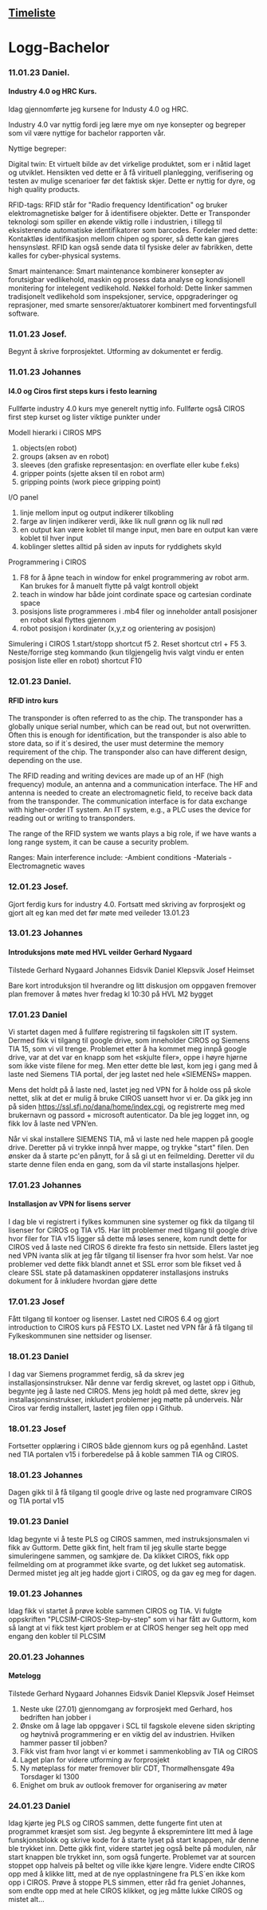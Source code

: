 ## [Timeliste](https://1drv.ms/x/s!An4Z2t_LGP8Egfc6DhIkCmNc5jDyEw?e=exzyWd)
# Logg-Bachelor

### 11.01.23 Daniel.
#### Industry 4.0 og HRC Kurs.

Idag gjennomførte jeg kursene for Industy 4.0 og HRC.

Industry 4.0 var nyttig fordi jeg lære mye om nye konsepter og begreper som vil være nyttige for bachelor rapporten vår.

Nyttige begreper:

Digital twin: 
Et virtuelt bilde av det virkelige produktet, som er i nåtid laget og utviklet.
Hensikten ved dette er å få virituell planlegging, verifisering og testen av mulige scenarioer før det faktisk skjer.
Dette er nyttig for dyre, og high quality products.

RFID-tags:
RFID står for "Radio frequency Identification" og bruker elektromagnetiske bølger for å identifisere objekter.
Dette er Transponder teknologi som spiller en økende viktig rolle i industrien, i tillegg til eksisterende automatiske identifikatorer som barcodes.
Fordeler med dette: Kontaktløs identifikasjon mellom chipen og sporer, så dette kan gjøres hensynsløst.
RFID kan også sende data til fysiske deler av fabrikken, dette kalles for cyber-physical systems.

Smart maintenance: 
Smart maintenance kombinerer konsepter av forutsigbar vedlikehold, maskin og prosess data analyse og kondisjonell monitering for intelegent vedlikehold.
Nøkkel forhold:
Dette linker sammen tradisjonelt vedlikehold som inspeksjoner, service, oppgraderinger og reprasjoner, med smarte sensorer/aktuatorer kombinert med 
forventingsfull software.

### 11.01.23 Josef.
Begynt å skrive forprosjektet. Utforming av dokumentet er ferdig.

### 11.01.23 Johannes
#### I4.0 og Ciros first steps kurs i festo learning
Fullførte industry 4.0 kurs mye generelt nyttig info. Fullførte også CIROS first step kurset og lister viktige punkter under

  Modell hierarki i CIROS MPS
  1. objects(en robot)
  2. groups (aksen av en robot)
  3. sleeves (den grafiske representasjon: en overflate eller kube f.eks)
  4. gripper points (sjette aksen til en robot arm)
  5. gripping points (work piece gripping point)
  
 I/O panel
  1. linje mellom input og output indikerer tilkobling
  2. farge av linjen indikerer verdi, ikke lik null grønn og lik null rød
  3. en output kan være koblet til mange input, men bare en output kan være koblet til hver input
  4. koblinger slettes alltid på siden av inputs for ryddighets skyld
  
 Programmering i CIROS
  1. F8 for å åpne teach in window for enkel programmering av robot arm. Kan brukes for å manuelt flytte på valgt kontroll objekt
  2. teach in window har både joint cordinate space og cartesian cordinate space
  3. posisjons liste programmeres i .mb4 filer og inneholder antall posisjoner en robot skal flyttes gjennom
  4. robot posisjon i kordinater (x,y,z og orientering av posisjon)
 
 Simulering i CIROS
  1.start/stopp shortcut f5
  2. Reset shortcut ctrl + F5
  3. Neste/forrige steg kommando (kun tilgjengelig hvis valgt vindu er enten posisjon liste eller en robot) shortcut F10

### 12.01.23 Daniel.
#### RFID intro kurs
The transponder is often referred to as the chip. The transponder has a globally unique serial number, which can be read out, but not overwritten. Often this is enough for identification, but the transponder is also able to store data, so if it´s desired, the user must determine the memory requirement of the chip.
The transponder also can have different design, depending on the use.

The RFID reading and writing devices are made up of an HF (high frequency) module, an antenna and a communication interface.
The HF and antenna is needed to create an electromagnetic field, to receive back data from the transponder. 
The communication interface is for data exchange with higher-order IT system. An IT system, e.g., a PLC uses the device for reading out or writing to transponders. 

The range of the RFID system we wants plays a big role, if we have wants a long range system, it can be cause a security problem.

Ranges:
Main interference include:
-Ambient conditions
-Materials
-Electromagnetic waves


### 12.01.23 Josef. 
Gjort ferdig kurs for industry 4.0. Fortsatt med skriving av forprosjekt og gjort alt eg kan med det før møte med veileder 13.01.23

### 13.01.23 Johannes
#### Introduksjons møte med HVL veilder Gerhard Nygaard

Tilstede
  Gerhard Nygaard
  Johannes Eidsvik
  Daniel Klepsvik
  Josef Heimset
  
 Bare kort introduksjon til hverandre og litt diskusjon om oppgaven fremover
 plan fremover å møtes hver fredag kl 10:30 på HVL M2 bygget
 
### 17.01.23 Daniel
Vi startet dagen med å fullføre registrering til fagskolen sitt IT system. Dermed fikk vi tilgang til google drive, som inneholder CIROS og Siemens TIA 15, som vi vil trenge. Problemet etter å ha kommet meg innpå google drive, var at det var en knapp som het «skjulte filer», oppe i høyre hjørne som ikke viste filene for meg. Men etter dette ble løst, kom jeg i gang med å laste ned Siemens TIA portal, der jeg lastet ned hele «SIEMENS» mappen.

Mens det holdt på å laste ned, lastet jeg ned VPN for å holde oss på skole nettet, slik at det er mulig å bruke CIROS uansett hvor vi er. Da gikk jeg inn på siden https://ssl.sfj.no/dana/home/index.cgi, og registrerte meg med brukernavn og passord + microsoft autenticator. Da ble jeg logget inn, og fikk lov å laste ned VPN’en. 

Når vi skal installere SIEMENS TIA, må vi laste ned hele mappen på google drive. Deretter på vi trykke innpå hver mappe, og trykke "start" filen. Den ønsker da å starte pc'en pånytt, for å så gi ut en feilmelding. Deretter vil du starte denne filen enda en gang, som da vil starte installasjons hjelper.

### 17.01.23 Johannes
#### Installasjon av VPN for lisens server
I dag ble vi registrert i fylkes kommunen sine systemer og fikk da tilgang til lisenser for CIROS og TIA v15. Har litt problemer med tilgang til google drive hvor filer for TIA v15 ligger så dette må løses senere, kom rundt dette for CIROS ved å laste ned CIROS 6 direkte fra festo sin nettside. Ellers lastet jeg ned VPN ivanta slik at jeg får tilgang til lisenser fra hvor som helst. Var noe problemer ved dette fikk blandt annet et SSL error som ble fikset ved å cleare SSL state på datamaskinen oppdaterer installasjons instruks dokument for å inkludere hvordan gjøre dette

### 17.01.23 Josef
Fått tilgang til kontoer og lisenser. Lastet ned CIROS 6.4 og gjort introduction to CIROS kurs på FESTO LX. Lastet ned VPN får å få tilgang til Fylkeskommunen sine nettsider og lisenser.

### 18.01.23 Daniel
I dag var Siemens programmet ferdig, så da skrev jeg installasjonsinstrukser. Når denne var ferdig skrevet, og lastet opp i Github, begynte jeg å laste ned CIROS. Mens jeg holdt på med dette, skrev jeg installasjonsinstrukser, inkludert problemer jeg møtte på underveis. Når Ciros var ferdig installert, lastet jeg filen opp i Github.

### 18.01.23 Josef
Fortsetter opplæring i CIROS både gjennom kurs og på egenhånd. Lastet ned TIA portalen v15 i forberedelse på å koble sammen TIA og CIROS.

### 18.01.23 Johannes
Dagen gikk til å få tilgang til google drive og laste ned programvare CIROS og TIA portal v15

### 19.01.23 Daniel
Idag begynte vi å teste PLS og CIROS sammen, med instruksjonsmalen vi fikk av Guttorm. Dette gikk fint, helt fram til jeg skulle starte begge simuleringene sammen, og samkjøre de. Da klikket CIROS, fikk opp feilmelding om at programmet ikke svarte, og det lukket seg automatisk. Dermed mistet jeg alt jeg hadde gjort i CIROS, og da gav eg meg for dagen.

### 19.01.23 Johannes
Idag fikk vi startet å prøve koble sammen CIROS og TIA. Vi fulgte oppskriften "PLCSIM-CIROS-Step-by-step" som vi har fått av Guttorm, kom så langt at vi fikk test kjørt problem er at CIROS henger seg helt opp med engang den kobler til PLCSIM

### 20.01.23 Johannes
#### Møtelogg
   
  Tilstede
  Gerhard Nygaard
  Johannes Eidsvik
  Daniel Klepsvik
  Josef Heimset
  
  1. Neste uke (27.01) gjennomgang av forprosjekt med Gerhard, hos bedriften han jobber i
  2. Ønske om å lage lab oppgaver i SCL til fagskole elevene siden skripting og høytnivå programmering er en viktig del av industrien. Hvilken hammer passer til            jobben?
  3. Fikk vist fram hvor langt vi er kommet i sammenkobling av TIA og CIROS
  4. Laget plan for videre utforming av forprosjekt
  5. Ny møteplass for møter fremover blir CDT, Thormølhensgate 49a Torsdager kl 1300
  6. Enighet om bruk av outlook fremover for organisering av møter

### 24.01.23 Daniel
Idag kjørte jeg PLS og CIROS sammen, dette fungerte fint uten at programmet kræsjet som sist. Jeg begynte å ekspremintere litt med å lage funskjonsblokk og skrive kode for å starte lyset på start knappen, når denne ble trykket inn. Dette gikk fint, videre startet jeg også belte på modulen, når start knappen ble trykket inn, som også fungerte. Problemet var at sourcen stoppet opp halveis på beltet og ville ikke kjøre lengre. Videre endte CIROS opp med å klikke litt, med at de nye opplastningene fra PLS´en ikke kom opp i CIROS. Prøve å stoppe PLS simmen, etter råd fra geniet Johannes, som endte opp med at hele CIROS klikket, og jeg måtte lukke CIROS og mistet alt...
